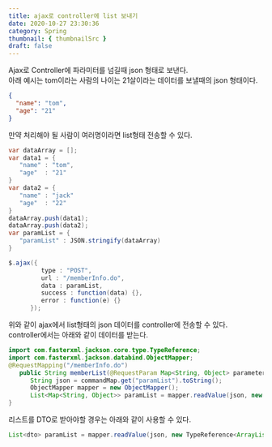 ```yaml
---
title: ajax로 controller에 list 보내기
date: 2020-10-27 23:30:36
category: Spring
thumbnail: { thumbnailSrc }
draft: false
---
```


Ajax로 Controller에 파라미터를 넘길때 json 형태로 보낸다.
<br>아래 예시는 tom이라는 사람의 나이는 21살이라는 데이터를 보낼때의 json 형태이다.

```json
{
  "name": "tom",
  "age": "21"
}
```

만약 처리해야 될 사람이 여러명이라면 list형태 전송할 수 있다.

```java script
var dataArray = [];
var data1 = {
   "name" : "tom",
   "age"  : "21"
}
var data2 = {
   "name" : "jack"
   "age"  : "22"
}
dataArray.push(data1);
dataArray.push(data2);
var paramList = {
   "paramList" : JSON.stringify(dataArray)
}

$.ajax({
         type : "POST",
         url : "/memberInfo.do",
         data : paramList,
         success : function(data) {},
         error : function(e) {}
      });
```

위와 같이 ajax에서 list형태의 json 데이터를 controller에 전송할 수 있다.
<br> controller에서는 아래와 같이 데이터를 받는다.

```java
import com.fasterxml.jackson.core.type.TypeReference;
import com.fasterxml.jackson.databind.ObjectMapper;
@RequestMapping("/memberInfo.do")
   public String memberList(@RequestParam Map<String, Object> parameters{
      String json = commandMap.get("paramList").toString();
      ObjectMapper mapper = new ObjectMapper();
      List<Map<String, Object>> paramList = mapper.readValue(json, new TypeReference<ArrayList<Map<String, Object>>>(){});
}
```

리스트를 DTO로 받아야할 경우는 아래와 같이 사용할 수 있다.

```java
List<dto> paramList = mapper.readValue(json, new TypeReference<ArrayList<dto>>(){});


```
